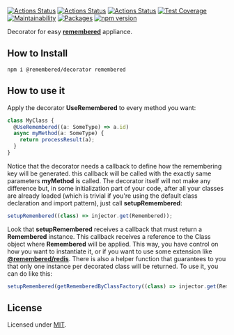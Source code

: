 [![Actions Status](https://github.com/Codibre/remembered-decorator/workflows/build/badge.svg)](https://github.com/Codibre/remembered-decorator/actions)
[![Actions Status](https://github.com/Codibre/remembered-decorator/workflows/test/badge.svg)](https://github.com/Codibre/remembered-decorator/actions)
[![Actions Status](https://github.com/Codibre/remembered-decorator/workflows/lint/badge.svg)](https://github.com/Codibre/remembered-decorator/actions)
[![Test Coverage](https://api.codeclimate.com/v1/badges/36636f257105eb8a9d93/test_coverage)](https://codeclimate.com/github/Codibre/remembered-decorator/test_coverage)
[![Maintainability](https://api.codeclimate.com/v1/badges/36636f257105eb8a9d93/maintainability)](https://codeclimate.com/github/Codibre/remembered-decorator/maintainability)
[![Packages](https://david-dm.org/Codibre/remembered-decorator.svg)](https://david-dm.org/Codibre/remembered-decorator)
[![npm version](https://badge.fury.io/js/%40remembered%2Fdecorator.svg)](https://badge.fury.io/js/%40remembered%2Fremembered-decorator)

Decorator for easy **[remembered](https://www.npmjs.com/package/remembered)** appliance.

## How to Install

```
npm i @remembered/decorator remembered
```

## How to use it
Apply the decorator **UseRemembered** to every method you want:
```ts
class MyClass {
  @UseRemembered((a: SomeType) => a.id)
  async myMethod(a: SomeType) {
    return processResult(a);
  }
}
```

Notice that the decorator needs a callback to define how the remembering key will be generated. this callback will be called with the exactly same parameters **myMethod** is called.
The decorator itself will not make any difference but, in some initialization part of your code, after all your classes are already loaded (which is trivial if you're using the default class declaration and import pattern), just call **setupRemembered**:

```ts
setupRemembered((class) => injector.get(Remembered));
```

Look that **setupRemembered** receives a callback that must return a **Remembered** instance. This callback receives a reference to the Class object where **Remembered** will be applied. This way, you have control on how you want to instantiate it, or if you want to use some extension like **[@remembered/redis](https://www.npmjs.com/package/@remembered/redis)**.
There is also a helper function that guarantees to you that only one instance per decorated class will be returned. To use it, you can do like this:

```ts
setupRemembered(getRememberedByClassFactory((class) => injector.get(Remembered)));
```


## License

Licensed under [MIT](https://en.wikipedia.org/wiki/MIT_License).
